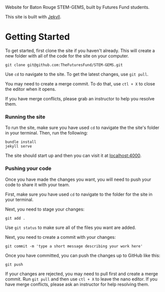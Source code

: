Website for Baton Rouge STEM-GEMS, built by Futures Fund students.

This site is built with [Jekyll](https://jekyllrb.com/).

# Getting Started

To get started, first clone the site if you haven't already.
This will create a new folder with all of the code for the site on your computer.

```
git clone git@github.com:TheFuturesFund/STEM-GEMS.git
```

Use `cd` to navigate to the site.
To get the latest changes, use `git pull`.

You may need to create a merge commit.
To do that, use `ctl + X` to close the editor when it opens.

If you have merge conflicts, please grab an instructor to help you resolve them.

### Running the site

To run the site, make sure you have used `cd` to navigate the the site's folder in your terminal.
Then, run the following:

```
bundle install
jekyll serve
```

The site should start up and then you can visit it at [localhost:4000](localhost:4000).

### Pushing your code

Once you have made the changes you want, you will need to push your code to share it with your team.

First, make sure you have used `cd` to navigate to the folder for the site in your terminal.

Next, you need to stage your changes:

```
git add .
```

Use `git status` to make sure all of the files you want are added.

Next, you need to create a commit with your changes:

```
git commit -m 'type a short message describing your work here'
```

Once you have committed, you can push the changes up to GitHub like this:

```
git push
```

If your changes are rejected, you may need to pull first and create a merge commit.
Run `git pull` and then use `ctl + X` to leave the nano editor.
If you have merge conflicts, please ask an instructor for help resolving them.
